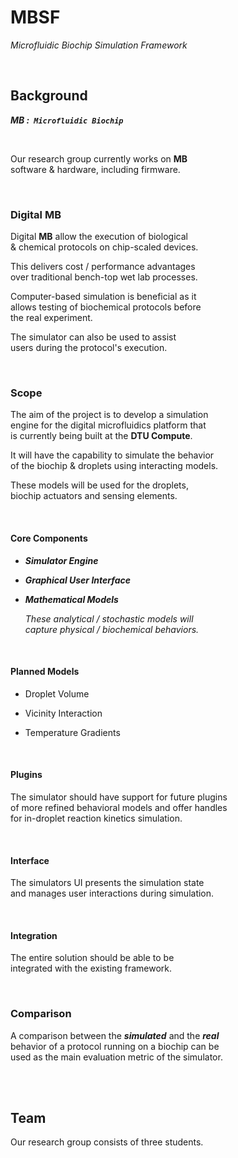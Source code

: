 
# MBSF

*Microfluidic Biochip Simulation Framework*

<br>

## Background

***MB : `Microfluidic Biochip`***

<br>

Our research group currently works on **MB** <br>
software & hardware, including firmware.

<br>

### Digital MB

Digital **MB** allow the execution of biological <br>
& chemical protocols on chip-scaled devices.

This delivers cost / performance advantages <br>
over traditional bench-top wet lab processes.

Computer-based simulation is beneficial as it <br>
allows testing of biochemical protocols before <br>
the real experiment.

The simulator can also be used to assist <br>
users during the protocol's execution.

<br>

### Scope

The aim of the project is to develop a simulation <br>
engine for the digital microfluidics platform that <br>
is currently being built at the **DTU Compute**.

It will have the capability to simulate the behavior <br>
of the biochip & droplets using interacting models. <br>

These models will be used for the droplets, <br>
biochip actuators and sensing elements.

<br>

#### Core Components

- ***Simulator Engine***

- ***Graphical User Interface***

- ***Mathematical Models***

  *These analytical / stochastic models will* <br>
  *capture physical / biochemical behaviors.*

<br>

#### Planned Models

- Droplet Volume

- Vicinity Interaction

- Temperature Gradients

<br>

#### Plugins

The simulator should have support for future plugins <br>
of more refined behavioral models and offer handles <br>
for in-droplet reaction kinetics simulation.

<br>

#### Interface

The simulators UI presents the simulation state <br>
and manages user interactions during simulation.

<br>

#### Integration

The entire solution should be able to be <br>
integrated with the existing framework.

<br>

### Comparison

A comparison between the ***simulated*** and the ***real*** <br>
 behavior of a protocol running on a biochip can be <br>
 used as the main evaluation metric of the simulator.

<br>
<br>

## Team

Our research group consists of three students.
